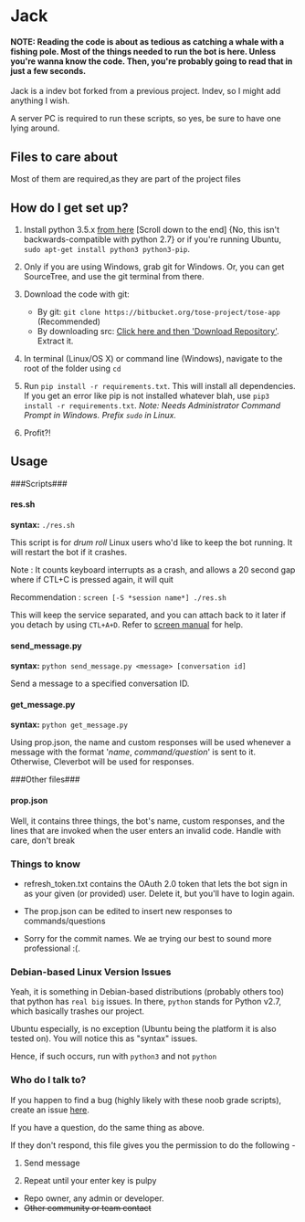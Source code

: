 # Jack

#### NOTE: Reading the code is about as tedious as catching a whale with a fishing pole. Most of the things needed to run the bot is here. Unless you're wanna know the code. Then, you're probably going to read that in just a few seconds.



Jack is a indev bot forked from a previous project.
Indev, so I might add anything I wish.


A server PC is required to run these scripts, so yes, be sure to have one lying around.


## Files to care about

Most of them are required,as they are part of the project files


## How do I get set up?

1. Install python 3.5.x [from here](https://www.python.org/downloads/release/python-351/) [Scroll down to the end] {No, this isn't backwards-compatible with python 2.7} or if you're running Ubuntu, `sudo apt-get install python3 python3-pip`.

2. Only if you are using Windows, grab git for Windows. Or, you can get SourceTree, and use the git terminal from there.

3. Download the code with git:
    * By git:
`git clone https://bitbucket.org/tose-project/tose-app` (Recommended)
    * By downloading src: [Click here and then 'Download Repository'](https://bitbucket.org/tose-project/tose-app/downloads). Extract it.

4. In terminal (Linux/OS X) or command line (Windows), navigate to the root of the folder using `cd` 

5. Run `pip install -r requirements.txt`. This will install all dependencies. If you get an error like pip is not installed whatever blah, use `pip3 install -r requirements.txt`. _Note: Needs Administrator Command Prompt in Windows. Prefix `sudo` in Linux._

6. Profit?!


## Usage

###Scripts###

#### res.sh
**syntax:** `./res.sh`

This script is for *drum roll* Linux users who'd like to keep the bot running. It will restart the bot if it crashes.

Note : It counts keyboard interrupts as a crash, and allows a 20 second gap where if CTL+C is pressed again, it will quit

Recommendation : `screen [-S *session name*] ./res.sh`

This will keep the service separated, and you can attach back to it later if you detach by using `CTL+A+D`. Refer to [screen manual](https://www.gnu.org/software/screen/manual/screen.html) for help.

#### send_message.py
**syntax:** `python send_message.py <message> [conversation id]`

Send a message to a specified conversation ID.

#### get_message.py
**syntax:** `python get_message.py`

Using prop.json, the name and custom responses will be used whenever a message with the format '*name*, *command/question*' is sent to it. 
Otherwise, Cleverbot will be used for responses. 

###Other files###

#### prop.json

Well, it contains three things, the bot's name, custom responses, and the lines that are invoked when the user enters an invalid code. Handle with care, don't break

### Things to know

* refresh_token.txt contains the OAuth 2.0 token that lets the bot sign in as your given (or provided) user. Delete it, but you'll have to login again.

* The prop.json can be edited to insert new responses to commands/questions

* Sorry for the commit names. We ae trying our best to sound more professional :(.


### Debian-based Linux Version Issues

Yeah, it is something in Debian-based distributions (probably others too) that python has `real big` issues. In there, `python` stands for Python v2.7, which basically trashes our project.

Ubuntu especially, is no exception (Ubuntu being the platform it is also tested on). You will notice this as "syntax" issues.

Hence, if such occurs, run with `python3` and not `python`


### Who do I talk to? ###

If you happen to find a bug (highly likely with these noob grade scripts), create an issue [here](https://bitbucket.org/tose-project/tose-app/issues).

If you have a question, do the same thing as above.

If they don't respond, this file gives you the permission to do the following - 

1. Send message

2. Repeat until your enter key is pulpy

* Repo owner, any admin or developer.
* ~~Other community or team contact~~